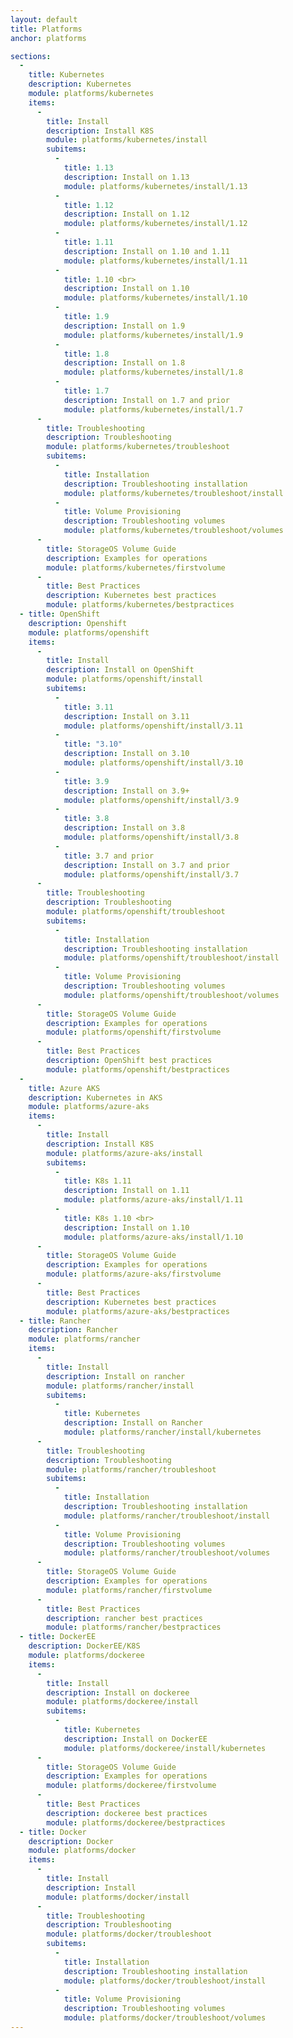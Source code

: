 ```yaml
---
layout: default
title: Platforms
anchor: platforms

sections:
  -
    title: Kubernetes
    description: Kubernetes
    module: platforms/kubernetes
    items:
      -
        title: Install
        description: Install K8S
        module: platforms/kubernetes/install
        subitems:
          -
            title: 1.13
            description: Install on 1.13
            module: platforms/kubernetes/install/1.13
          -
            title: 1.12
            description: Install on 1.12
            module: platforms/kubernetes/install/1.12
          - 
            title: 1.11
            description: Install on 1.10 and 1.11
            module: platforms/kubernetes/install/1.11
          - 
            title: 1.10 <br>
            description: Install on 1.10
            module: platforms/kubernetes/install/1.10
          -
            title: 1.9
            description: Install on 1.9
            module: platforms/kubernetes/install/1.9
          -
            title: 1.8
            description: Install on 1.8
            module: platforms/kubernetes/install/1.8
          -
            title: 1.7
            description: Install on 1.7 and prior
            module: platforms/kubernetes/install/1.7
      -
        title: Troubleshooting
        description: Troubleshooting
        module: platforms/kubernetes/troubleshoot
        subitems:
          -
            title: Installation
            description: Troubleshooting installation
            module: platforms/kubernetes/troubleshoot/install
          -
            title: Volume Provisioning
            description: Troubleshooting volumes
            module: platforms/kubernetes/troubleshoot/volumes
      -
        title: StorageOS Volume Guide
        description: Examples for operations
        module: platforms/kubernetes/firstvolume
      -
        title: Best Practices
        description: Kubernetes best practices
        module: platforms/kubernetes/bestpractices
  - title: OpenShift
    description: Openshift
    module: platforms/openshift
    items:
      -
        title: Install
        description: Install on OpenShift
        module: platforms/openshift/install
        subitems:
          -
            title: 3.11
            description: Install on 3.11
            module: platforms/openshift/install/3.11
          -
            title: "3.10"
            description: Install on 3.10
            module: platforms/openshift/install/3.10
          -
            title: 3.9
            description: Install on 3.9+
            module: platforms/openshift/install/3.9
          -
            title: 3.8
            description: Install on 3.8
            module: platforms/openshift/install/3.8
          -
            title: 3.7 and prior
            description: Install on 3.7 and prior
            module: platforms/openshift/install/3.7
      - 
        title: Troubleshooting
        description: Troubleshooting
        module: platforms/openshift/troubleshoot
        subitems:
          -
            title: Installation
            description: Troubleshooting installation
            module: platforms/openshift/troubleshoot/install
          -
            title: Volume Provisioning
            description: Troubleshooting volumes
            module: platforms/openshift/troubleshoot/volumes
      -
        title: StorageOS Volume Guide
        description: Examples for operations
        module: platforms/openshift/firstvolume
      -
        title: Best Practices
        description: OpenShift best practices
        module: platforms/openshift/bestpractices
  -
    title: Azure AKS
    description: Kubernetes in AKS
    module: platforms/azure-aks
    items:
      -
        title: Install
        description: Install K8S
        module: platforms/azure-aks/install
        subitems:
          -
            title: K8s 1.11
            description: Install on 1.11
            module: platforms/azure-aks/install/1.11
          -
            title: K8s 1.10 <br>
            description: Install on 1.10
            module: platforms/azure-aks/install/1.10
      -
        title: StorageOS Volume Guide
        description: Examples for operations
        module: platforms/azure-aks/firstvolume
      -
        title: Best Practices
        description: Kubernetes best practices
        module: platforms/azure-aks/bestpractices
  - title: Rancher
    description: Rancher
    module: platforms/rancher
    items:
      -
        title: Install
        description: Install on rancher
        module: platforms/rancher/install
        subitems:
          -
            title: Kubernetes
            description: Install on Rancher
            module: platforms/rancher/install/kubernetes
      -
        title: Troubleshooting
        description: Troubleshooting
        module: platforms/rancher/troubleshoot
        subitems:
          -
            title: Installation
            description: Troubleshooting installation
            module: platforms/rancher/troubleshoot/install
          -
            title: Volume Provisioning
            description: Troubleshooting volumes
            module: platforms/rancher/troubleshoot/volumes
      -
        title: StorageOS Volume Guide
        description: Examples for operations
        module: platforms/rancher/firstvolume
      -
        title: Best Practices
        description: rancher best practices
        module: platforms/rancher/bestpractices
  - title: DockerEE
    description: DockerEE/K8S
    module: platforms/dockeree
    items:
      -
        title: Install
        description: Install on dockeree
        module: platforms/dockeree/install
        subitems:
          -
            title: Kubernetes
            description: Install on DockerEE
            module: platforms/dockeree/install/kubernetes
      -
        title: StorageOS Volume Guide
        description: Examples for operations
        module: platforms/dockeree/firstvolume
      -
        title: Best Practices
        description: dockeree best practices
        module: platforms/dockeree/bestpractices
  - title: Docker
    description: Docker
    module: platforms/docker
    items:
      -
        title: Install
        description: Install
        module: platforms/docker/install
      - 
        title: Troubleshooting
        description: Troubleshooting
        module: platforms/docker/troubleshoot
        subitems:
          -
            title: Installation
            description: Troubleshooting installation
            module: platforms/docker/troubleshoot/install
          -
            title: Volume Provisioning
            description: Troubleshooting volumes
            module: platforms/docker/troubleshoot/volumes
---
```

